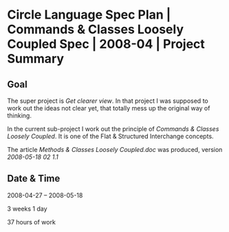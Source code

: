 ﻿Circle Language Spec Plan | Commands & Classes Loosely Coupled Spec | 2008-04 | Project Summary
===============================================================================================


Goal
----

The super project is *Get clearer view*. In that project I was supposed to work out the ideas not clear yet, that totally mess up the original way of thinking.

In the current sub-project I work out the principle of *Commands & Classes Loosely Coupled*. It is one of the Flat & Structured Interchange concepts.

The article *Methods & Classes Loosely Coupled.doc* was produced,
version *2008-05-18 02  1.1*


Date & Time
-----------

2008-04-27 – 2008-05-18

3 weeks 1 day

37 hours of work

